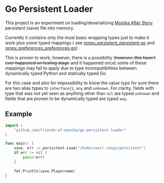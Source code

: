 # Go Persistent Loader

This project is an experiment on loading/deserializing
[Monika After Story](https://github.com/monika-after-story/monikamoddev) persistent (save) file into memory.

Currently it contains only the most basic wrapping types just to make it work plus some typed mappings (
see [renpy_persistent_persistent.go](https://github.com/Friends-of-Monika/go-persistent-loader/blob/master/persistent/types/renpy_persistent_persistent.go)
and [renpy_preferences_preferences.go](https://github.com/Friends-of-Monika/go-persistent-loader/blob/master/persistent/types/renpy_preferences_preferences.go))
.

This is proven to work, however, there is a possibility (~~however, this hasn't ever happened on testing stage~~ and it
happened once) some of these mappings may fail to apply due to type incompatibilities between dynamically typed Python
and statically typed Go.

For this case and also for impossibility to know the value type for sure there are two alias types to `interface{}`,
`any` and `unknown`. For clarity, fields with type that was not yet seen as anything other than `nil` are
typed `unknown`
and fields that are proven to be dynamically typed are typed `any`.

## Example

```go
import (
    "github.com/friends-of-monika/go-persistent-loader"
)

func main() {
    save, err := persistent.Load("/home/user/.renpy/persistent")
    if err != nil {
        panic(err)
    }
    
    fmt.Println(save.Playername)
}
```